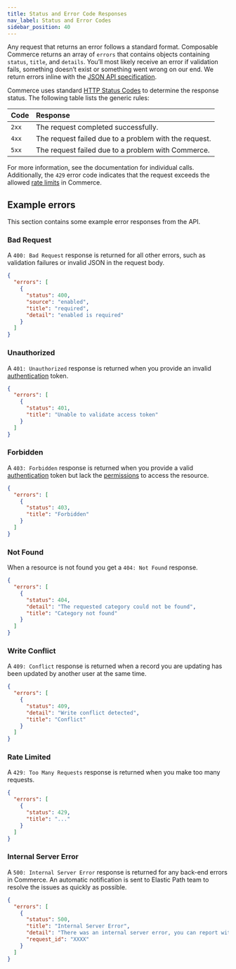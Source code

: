 ```yaml
---
title: Status and Error Code Responses
nav_label: Status and Error Codes
sidebar_position: 40
---
```


Any request that returns an error follows a standard format. Composable Commerce returns an array of `errors` that contains objects containing `status`, `title`, and `details`.
You’ll most likely receive an error if validation fails, something doesn’t exist or something went wrong on our end. We return errors inline with the [JSON API specification](http://jsonapi.org/format/#error-objects).

Commerce uses standard [HTTP Status Codes](https://en.wikipedia.org/wiki/List_of_HTTP_status_codes) to determine the response status. The following table lists the generic rules:

| Code | Response |
| :--- | :--- |
| `2xx` | The request completed successfully. |
| `4xx` | The request failed due to a problem with the request.  |
| `5xx` | The request failed due to a problem with Commerce. |

For more information, see the documentation for individual calls. Additionally, the `429` error code indicates that the request exceeds the allowed [rate limits](/guides/Getting-Started/api-overview/rate-limits) in Commerce.

## Example errors

This section contains some example error responses from the API.

### Bad Request

A `400: Bad Request` response is returned for all other errors, such as validation failures or invalid JSON in the request body.

```json
{
  "errors": [
    {
      "status": 400,
      "source": "enabled",
      "title": "required",
      "detail": "enabled is required"
    }
  ]
}
```

### Unauthorized

A `401: Unauthorized` response is returned when you provide an invalid [authentication](/guides/Getting-Started/authentication/overview) token.

```json
{
  "errors": [
    {
      "status": 401,
      "title": "Unable to validate access token"
    }
  ]
}
```

### Forbidden

A `403: Forbidden` response is returned when you provide a valid [authentication](/guides/Getting-Started/authentication/overview) token but lack the [permissions](/guides/Getting-Started/authentication/Tokens/permissions) to access the resource.

```json
{
  "errors": [
    {
      "status": 403,
      "title": "Forbidden"
    }
  ]
}
```

### Not Found

When a resource is not found you get a `404: Not Found` response.

```json
{
  "errors": [
    {
      "status": 404,
      "detail": "The requested category could not be found",
      "title": "Category not found"
    }
  ]
}
```

### Write Conflict

A `409: Conflict` response is returned when a record you are updating has been updated by another user at the same time.


```json
{
  "errors": [
    {
      "status": 409,
      "detail": "Write conflict detected",
      "title": "Conflict"
    }
  ]
}
```

### Rate Limited

A `429: Too Many Requests` response is returned when you make too many requests.

```json
{
  "errors": [
    {
      "status": 429,
      "title": "..."
    }
  ]
}
```

### Internal Server Error

A `500: Internal Server Error` response is returned for any back-end errors in Commerce. An automatic notification is sent to Elastic Path team to resolve the issues as quickly as possible.

```json
{
  "errors": [
    {
      "status": 500,
      "title": "Internal Server Error",
      "detail": "There was an internal server error, you can report with your request id.",
      "request_id": "XXXX"
    }
  ]
}
```
